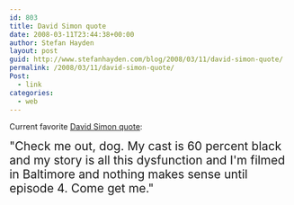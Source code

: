 ```yaml
---
id: 803
title: David Simon quote
date: 2008-03-11T23:44:38+00:00
author: Stefan Hayden
layout: post
guid: http://www.stefanhayden.com/blog/2008/03/11/david-simon-quote/
permalink: /2008/03/11/david-simon-quote/
Post:
  - link
categories:
  - web
---
```

Current favorite <a href="http://sepinwall.blogspot.com/2008/03/wire-david-simon-q.html">David Simon quote</a>:

<span class="fullpost" style="font-size: 150%">"Check me out, dog. My cast is 60 percent black and my story is all this dysfunction and I'm filmed in Baltimore and nothing makes sense until episode 4. Come get me."</span>